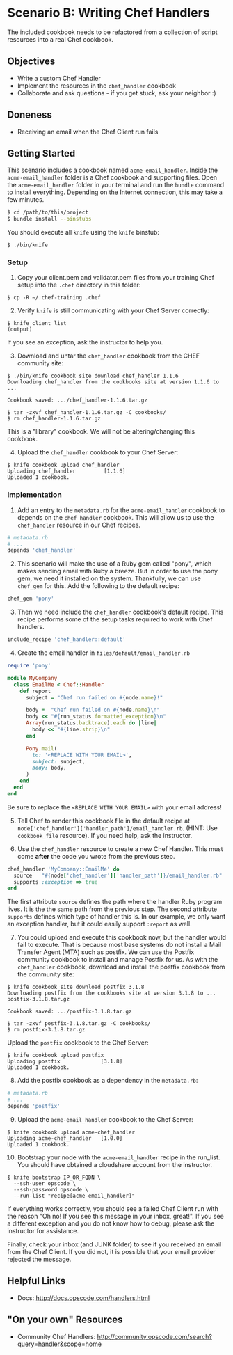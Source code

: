 Scenario B: Writing Chef Handlers
=================================

The included cookbook needs to be refactored from a collection of script
resources into a real Chef cookbook.


Objectives
----------
- Write a custom Chef Handler
- Implement the resources in the `chef_handler` cookbook
- Collaborate and ask questions - if you get stuck, ask your neighbor :)


Doneness
--------
- Receiving an email when the Chef Client run fails


Getting Started
---------------
This scenario includes a cookbook named `acme-email_handler`. Inside the
`acme-email_handler` folder is a Chef cookbook and supporting files. Open the
`acme-email_handler` folder in your terminal and run the `bundle` command to
install everything. Depending on the Internet connection, this may take a few
minutes.

```bash
$ cd /path/to/this/project
$ bundle install --binstubs
```

You should execute all `knife` using the `knife` binstub:

```text
$ ./bin/knife
```

### Setup

1. Copy your client.pem and validator.pem files from your training Chef setup
into the `.chef` directory in this folder:

  ```text
  $ cp -R ~/.chef-training .chef
  ```

2. Verify `knife` is still communicating with your Chef Server correctly:

  ```text
  $ knife client list
  (output)
  ```

  If you see an exception, ask the instructor to help you.

3. Download and untar the `chef_handler` cookbook from the CHEF community site:

  ```text
  $ ./bin/knife cookbook site download chef_handler 1.1.6
  Downloading chef_handler from the cookbooks site at version 1.1.6 to ...

  Cookbook saved: .../chef_handler-1.1.6.tar.gz
  ```

  ```text
  $ tar -zxvf chef_handler-1.1.6.tar.gz -C cookbooks/
  $ rm chef_handler-1.1.6.tar.gz
  ```

  This is a "library" cookbook. We will not be altering/changing this cookbook.

4. Upload the `chef_handler` cookbook to your Chef Server:

  ```text
  $ knife cookbook upload chef_handler
  Uploading chef_handler         [1.1.6]
  Uploaded 1 cookbook.
  ```

### Implementation

1. Add an entry to the `metadata.rb` for the `acme-email_handler` cookbook to
depends on the `chef_handler` cookbook. This will allow us to use the
`chef_handler` resource in our Chef recipes.

  ```ruby
  # metadata.rb
  # ...
  depends 'chef_handler'
  ```

2. This scenario will make the use of a Ruby gem called "pony", which makes
sending email with Ruby a breeze. But in order to use the pony gem, we need it
installed on the system. Thankfully, we can use `chef_gem` for this. Add the
following to the default recipe:

  ```ruby
  chef_gem 'pony'
  ```

3. Then we need include the `chef_handler` cookbook's default recipe. This
recipe performs some of the setup tasks required to work with Chef handlers.

  ```ruby
  include_recipe 'chef_handler::default'
  ```

4. Create the email handler in `files/default/email_handler.rb`

  ```ruby
  require 'pony'

  module MyCompany
    class EmailMe < Chef::Handler
      def report
        subject = "Chef run failed on #{node.name}!"

        body =  "Chef run failed on #{node.name}\n"
        body << "#{run_status.formatted_exception}\n"
        Array(run_status.backtrace).each do |line|
          body << "#{line.strip}\n"
        end

        Pony.mail(
          to: '<REPLACE WITH YOUR EMAIL>',
          subject: subject,
          body: body,
        )
      end
    end
  end
  ```

  Be sure to replace the `<REPLACE WITH YOUR EMAIL>` with your email address!

5. Tell Chef to render this cookbook file in the default recipe at
`node['chef_handler']['handler_path']/email_handler.rb`. (HINT: Use
`cookbook_file` resource). If you need help, ask the instructor.

6. Use the `chef_handler` resource to create a new Chef Handler. This must come
**after** the code you wrote from the previous step.

  ```ruby
  chef_handler 'MyCompany::EmailMe' do
    source   "#{node['chef_handler']['handler_path']}/email_handler.rb"
    supports :exception => true
  end
  ```

  The first attribute `source` defines the path where the handler Ruby program
  lives. It is the the same path from the previous step. The second attribute
  `supports` defines which type of handler this is. In our example, we only want
  an exception handler, but it could easily support `:report` as well.

7. You could upload and execute this cookbook now, but the handler would fail to
execute. That is because most base systems do not install a Mail Transfer Agent
(MTA) such as postfix. We can use the Postfix community cookbook to install and
manage Postfix for us. As with the `chef_handler` cookbook, download and install
the postfix cookbook from the community site:

  ```text
  $ knife cookbook site download postfix 3.1.8
  Downloading postfix from the cookbooks site at version 3.1.8 to ... postfix-3.1.8.tar.gz

  Cookbook saved: .../postfix-3.1.8.tar.gz
  ```

  ```text
  $ tar -zxvf postfix-3.1.8.tar.gz -C cookbooks/
  $ rm postfix-3.1.8.tar.gz
  ```

  Upload the `postfix` cookbook to the Chef Server:

  ```text
  $ knife cookbook upload postfix
  Uploading postfix             [3.1.8]
  Uploaded 1 cookbook.
  ```

8. Add the postfix cookbook as a dependency in the `metadata.rb`:

  ```ruby
  # metadata.rb
  # ...
  depends 'postfix'
  ```

9. Upload the `acme-email_handler` cookbook to the Chef Server:

  ```text
  $ knife cookbook upload acme-chef_handler
  Uploading acme-chef_handler   [1.0.0]
  Uploaded 1 cookbook.
  ```

10. Bootstrap your node with the `acme-email_handler` recipe in the run_list.
You should have obtained a cloudshare account from the instructor.

  ```text
  $ knife bootstrap IP_OR_FQDN \
    --ssh-user opscode \
    --ssh-password opscode \
    --run-list "recipe[acme-email_handler]"
  ```

  If everything works correctly, you should see a failed Chef Client run with
  the reason "Oh no! If you see this message in your inbox, great!". If you see
  a different exception and you do not know how to debug, please ask the
  instructor for assistance.

  Finally, check your inbox (and JUNK folder) to see if you received an email
  from the Chef Client. If you did not, it is possible that your email provider
  rejected the message.


Helpful Links
-------------
- Docs: http://docs.opscode.com/handlers.html


"On your own" Resources
-----------------------
- Community Chef Handlers: http://community.opscode.com/search?query=handler&scope=home
